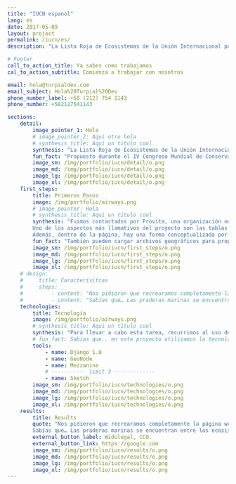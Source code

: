 ```yaml
---
title: "IUCN espanol"
lang: es
date: 2017-05-09
layout: project
permalink: /iucn/es/
description: "La Lista Roja de Ecosistemas de la Unión Internacional para la Conservación de la Naturaleza (UICN) es la iniciativa más extensa del estado de conservación de los ecosistemas en todo el mundo."

# Footer
call_to_action_title: Ya sabes como trabajamos
cal_to_action_subtitle: Comienza a trabajar con nosotros

email: hola@turpialdev.com
email_subject: Hola%20Turpial%20Dev
phone_number_label: +58 (212) 754 1143
phone_number: +582127541143

sections:
    detail:
        image_pointer_1: Hola
        # image_pointer_2: Aqui otro hola
        # synthesis_title: Aqui un titulo cool
        synthesis: "La Lista Roja de Ecosistemas de la Unión Internacional para la Conservación de la Naturaleza (UICN) es la iniciativa más extensa del estado de conservación de los ecosistemas en todo el mundo."
        fun_fact: "Propuesto durante el IV Congreso Mundial de Conservación en 2008 y reconocido por la UICN en 2014, la LRE es responsable de recopilar datos, estadísticas y evaluación de riesgos de todos los ecosistemas del planeta, con el objetivo de evaluarlos todos antes del año 2025."
        image_sm: /img/portfolio/iucn/detail/o.png
        image_md: /img/portfolio/iucn/detail/o.png
        image_lg: /img/portfolio/iucn/detail/o.png
        image_xl: /img/portfolio/iucn/detail/o.png
    first_steps:
        title: Primeros Pasos
        image: /img/portfolio/airways.png
        # image_pointer: Hola
        # synthesis_title: Aqui un titulo cool
        synthesis: "Fuimos contactados por Provita, una organización no gubernamental cuya misión es la conservación de especies y ambientes en peligro de extinción, combinando varios campos del conocimiento en la búsqueda de soluciones integrales. <br>
        Uno de los aspectos más llamativos del proyecto son las tablas de información, cuyo objetivo es proporcionar al público información resumida sobre los estudios y publicaciones realizados en todo el mundo sobre el análisis y la preservación de los ecosistemas. <br>
        Además, dentro de la página, hay una forma conceptualizada por el cliente, y puede ser utilizada por quienes evalúan un ecosistema para documentar el estado en el que se encuentra, siguiendo los parámetros diseñados por el ecosistema LRE."
        fun_fact: "También pueden cargar archivos geográficos para proporcionar una abstracción visual georeferenciada del ecosistema dentro del sistema."
        image_sm: /img/portfolio/iucn/first_steps/o.png
        image_md: /img/portfolio/iucn/first_steps/o.png
        image_lg: /img/portfolio/iucn/first_steps/o.png
        image_xl: /img/portfolio/iucn/first_steps/o.png
    # design:
    #     title: Caracterísitcas
    #     steps:
    #         - content: "Nos pidieron que recrearamos completamente la página web de LRE, que se desarrolló en Wordpress, además de incluir nuevas funcionalidades que le permitieran ofrecer una mejor gestión de la información geográfica asociada a los ecosistemas evaluados."
    #         - content: "Sabías que… Las praderas marinas se encuentran entre los ecosistemas menos conocidos del mundo. Sin embargo, estos jardines submarinos son cruciales para nuestra supervivencia –– se encuentran entre los reservorios de carbono azul más importantes del planeta."
    technologies:
        title: Tecnología
        image: /img/portfolio/airways.png
        # synthesis_title: Aqui un titulo cool
        synthesis: "Para llevar a cabo esta tarea, recurrimos al uso de soluciones OpenSource que facilitaran el cumplimiento de los requisitos, ya que el núcleo de nuestro desarrollo iba a ser Django, integramos Mezzanine CMS a la aplicación web y GeoNode a datos georreferenciados."
        # fun_fact: Sabías que.. en este proyecto utilizamos la tecnología ‘Lorem ipsum” para tal cosa texto aqui lorem ipsum para tal cosa texto aqui lorem ipsum.
        tools:
            - name: Django 1.8
            - name: GeoNode
            - name: Mezzanine
            # ----------- limit 3 -------------
            - name: Sketch
        image_sm: /img/portfolio/iucn/technologies/o.png
        image_md: /img/portfolio/iucn/technologies/o.png
        image_lg: /img/portfolio/iucn/technologies/o.png
        image_xl: /img/portfolio/iucn/technologies/o.png
    results:
        title: Results
        quote: "Nos pidieron que recrearamos completamente la página web de LRE, que se desarrolló en Wordpress, además de incluir nuevas funcionalidades que le permitieran ofrecer una mejor gestión de la información geográfica asociada a los ecosistemas evaluados.<br>
        Sabías que… Las praderas marinas se encuentran entre los ecosistemas menos conocidos del mundo. Sin embargo, estos jardines submarinos son cruciales para nuestra supervivencia –– se encuentran entre los reservorios de carbono azul más importantes del planeta."
        external_button_label: Widulegal, CCO.
        external_button_link: https://google.com
        image_sm: /img/portfolio/iucn/results/o.png
        image_md: /img/portfolio/iucn/results/o.png
        image_lg: /img/portfolio/iucn/results/o.png
        image_xl: /img/portfolio/iucn/results/o.png
---
```


